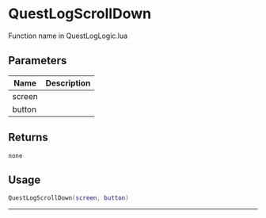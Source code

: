# QuestLogScrollDown

Function name in QuestLogLogic.lua

## Parameters

| Name   | Description |
| ------ | ----------- |
| screen |             |
| button |             |

## Returns

`none`

## Usage

```lua
QuestLogScrollDown(screen, button)
```

---
